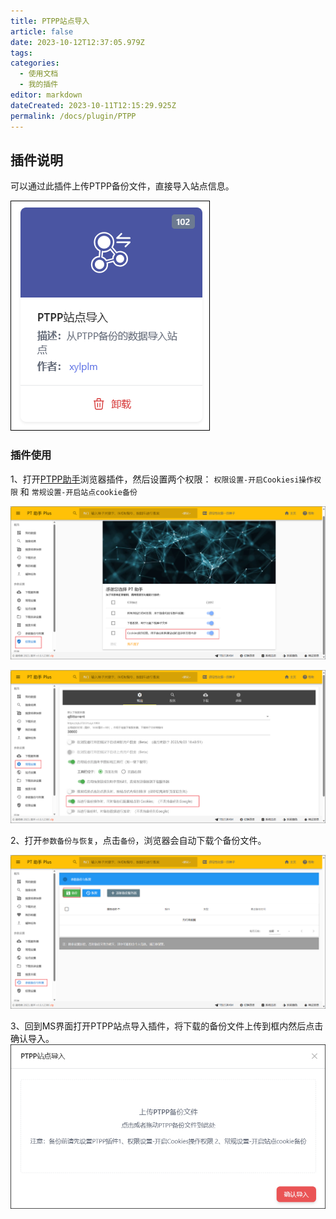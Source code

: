 ```yaml
---
title: PTPP站点导入
article: false
date: 2023-10-12T12:37:05.979Z
tags:
categories: 
  - 使用文档
  - 我的插件
editor: markdown
dateCreated: 2023-10-11T12:15:29.925Z
permalink: /docs/plugin/PTPP
---
```


## 插件说明
可以通过此插件上传PTPP备份文件，直接导入站点信息。

![0601.png](./images/0601.png)

### 插件使用
1、打开[PTPP助手](https://github.com/pt-plugins/PT-Plugin-Plus)浏览器插件，然后设置两个权限： `权限设置-开启Cookiesi操作权限` 和 `常规设置-开启站点cookie备份`

![0602.png](./images/0602.png)

![0603.png](./images/0603.png)

2、打开`参数备份与恢复`，点击`备份`，浏览器会自动下载个备份文件。

![0604.png](./images/0604.png)

3、回到MS界面打开PTPP站点导入插件，将下载的备份文件上传到框内然后点击确认导入。
![0605.png](./images/0605.png)
